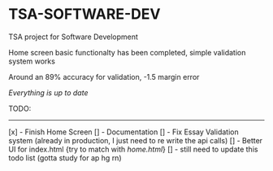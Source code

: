 # TSA-SOFTWARE-DEV
TSA project for Software Development


Home screen basic functionalty has been completed, simple validation system works

Around an 89% accuracy for validation, -1.5 margin error

*Everything is up to date* 

TODO: 
_____

[x] - Finish Home Screen
[] - Documentation
[] - Fix Essay Validation system (already in production, I just need to re write the api calls)
[] - Better UI for index.html {try to match with *home.html*}
[] - still need to update this todo list (gotta study for ap hg rn)